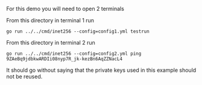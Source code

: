 For this demo you will need to open 2 terminals

From this directory in terminal 1 run
```
go run ../../cmd/inet256 --config=config1.yml testrun
```

From this directory in terminal 2 run
```
go run ../../cmd/inet256 --config=config2.yml ping 9ZAeBq9jdbkwARDIi08nyp7R_jk-kezBn6AqZZNacL4
```

It should go without saying that the private keys used in this example should not be reused.
